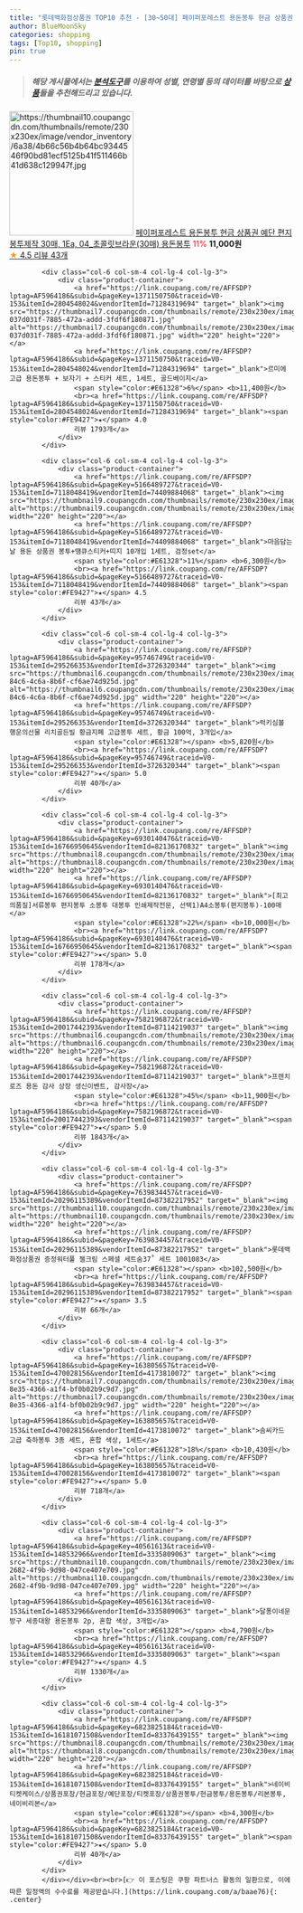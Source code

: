 ```yaml
---
title: "롯데백화점상품권 TOP10 추천 - [30~50대] 페이퍼포레스트 용돈봉투 현금 상품권 예단 편지 봉투제작 30매, 1Ea, 04_초콜릿브라운(30매) 용돈봉투"
author: BlueMoonSky
categories: shopping
tags: [Top10, shopping]
pin: true
---
```


> ##### 해당 게시물에서는 [**분석도구**](https://itemscout.io/)를 이용하여 **성별**, **연령별** 등의 데이터를 바탕으로 [**상품**](https://link.coupang.com/a/baae76)들을 추천해드리고 있습니다.
<div class="container"><div class="row">
            <div class="col-6 col-sm-4 col-lg-4 col-lg-3">
                <div class="product-container">
                    <a href="https://link.coupang.com/re/AFFSDP?lptag=AF5964186&subid=&pageKey=4378423209&traceid=V0-153&itemId=5173051061&vendorItemId=72482322233" target="_blank"><img src="https://thumbnail10.coupangcdn.com/thumbnails/remote/230x230ex/image/vendor_inventory/6a38/4b66c56b4b64bc9344546f90bd81ecf5125b41f511466b41d638c129947f.jpg" alt="https://thumbnail10.coupangcdn.com/thumbnails/remote/230x230ex/image/vendor_inventory/6a38/4b66c56b4b64bc9344546f90bd81ecf5125b41f511466b41d638c129947f.jpg" width="220" height="220"></a>
                    <a href="https://link.coupang.com/re/AFFSDP?lptag=AF5964186&subid=&pageKey=4378423209&traceid=V0-153&itemId=5173051061&vendorItemId=72482322233" target="_blank">페이퍼포레스트 용돈봉투 현금 상품권 예단 편지 봉투제작 30매, 1Ea, 04_초콜릿브라운(30매) 용돈봉투</a>
                    <span style="color:#E61328">11%</span> <b>11,000원</b>
                    <br><a href="https://link.coupang.com/re/AFFSDP?lptag=AF5964186&subid=&pageKey=4378423209&traceid=V0-153&itemId=5173051061&vendorItemId=72482322233" target="_blank"><span style="color:#FE9427">★</span> 4.5
                    리뷰 43개</a>
                </div>
            </div>
            
            <div class="col-6 col-sm-4 col-lg-4 col-lg-3">
                <div class="product-container">
                    <a href="https://link.coupang.com/re/AFFSDP?lptag=AF5964186&subid=&pageKey=1371150750&traceid=V0-153&itemId=2804548024&vendorItemId=71284319694" target="_blank"><img src="https://thumbnail7.coupangcdn.com/thumbnails/remote/230x230ex/image/retail/images/1822891134705321-037d031f-7885-472a-addd-3fdf6f180871.jpg" alt="https://thumbnail7.coupangcdn.com/thumbnails/remote/230x230ex/image/retail/images/1822891134705321-037d031f-7885-472a-addd-3fdf6f180871.jpg" width="220" height="220"></a>
                    <a href="https://link.coupang.com/re/AFFSDP?lptag=AF5964186&subid=&pageKey=1371150750&traceid=V0-153&itemId=2804548024&vendorItemId=71284319694" target="_blank">르미에 고급 용돈봉투 + 보자기 + 스티커 세트, 1세트, 골드베이지</a>
                    <span style="color:#E61328">6%</span> <b>11,400원</b>
                    <br><a href="https://link.coupang.com/re/AFFSDP?lptag=AF5964186&subid=&pageKey=1371150750&traceid=V0-153&itemId=2804548024&vendorItemId=71284319694" target="_blank"><span style="color:#FE9427">★</span> 4.0
                    리뷰 1793개</a>
                </div>
            </div>
            
            <div class="col-6 col-sm-4 col-lg-4 col-lg-3">
                <div class="product-container">
                    <a href="https://link.coupang.com/re/AFFSDP?lptag=AF5964186&subid=&pageKey=5166489727&traceid=V0-153&itemId=7118048419&vendorItemId=74409884068" target="_blank"><img src="https://thumbnail9.coupangcdn.com/thumbnails/remote/230x230ex/image/vendor_inventory/eac8/3941b7845b06a06c927251888f1ed66c7271030d483b68bfd05c7c29765b.jpg" alt="https://thumbnail9.coupangcdn.com/thumbnails/remote/230x230ex/image/vendor_inventory/eac8/3941b7845b06a06c927251888f1ed66c7271030d483b68bfd05c7c29765b.jpg" width="220" height="220"></a>
                    <a href="https://link.coupang.com/re/AFFSDP?lptag=AF5964186&subid=&pageKey=5166489727&traceid=V0-153&itemId=7118048419&vendorItemId=74409884068" target="_blank">마음담는날 용돈 상품권 봉투+땡큐스티커+띠지 10개입 1세트, 검정set</a>
                    <span style="color:#E61328">11%</span> <b>6,300원</b>
                    <br><a href="https://link.coupang.com/re/AFFSDP?lptag=AF5964186&subid=&pageKey=5166489727&traceid=V0-153&itemId=7118048419&vendorItemId=74409884068" target="_blank"><span style="color:#FE9427">★</span> 4.5
                    리뷰 43개</a>
                </div>
            </div>
            
            <div class="col-6 col-sm-4 col-lg-4 col-lg-3">
                <div class="product-container">
                    <a href="https://link.coupang.com/re/AFFSDP?lptag=AF5964186&subid=&pageKey=95746749&traceid=V0-153&itemId=295266353&vendorItemId=3726320344" target="_blank"><img src="https://thumbnail6.coupangcdn.com/thumbnails/remote/230x230ex/image/product/image/vendoritem/2018/09/11/3726320344/d9519f51-84c6-4c6a-8b6f-cf6ae74d925d.jpg" alt="https://thumbnail6.coupangcdn.com/thumbnails/remote/230x230ex/image/product/image/vendoritem/2018/09/11/3726320344/d9519f51-84c6-4c6a-8b6f-cf6ae74d925d.jpg" width="220" height="220"></a>
                    <a href="https://link.coupang.com/re/AFFSDP?lptag=AF5964186&subid=&pageKey=95746749&traceid=V0-153&itemId=295266353&vendorItemId=3726320344" target="_blank">럭키심볼 행운의선물 리치골든빌 황금지폐 고급봉투 세트, 황금 100억, 3개입</a>
                    <span style="color:#E61328"></span> <b>5,820원</b>
                    <br><a href="https://link.coupang.com/re/AFFSDP?lptag=AF5964186&subid=&pageKey=95746749&traceid=V0-153&itemId=295266353&vendorItemId=3726320344" target="_blank"><span style="color:#FE9427">★</span> 5.0
                    리뷰 40개</a>
                </div>
            </div>
            
            <div class="col-6 col-sm-4 col-lg-4 col-lg-3">
                <div class="product-container">
                    <a href="https://link.coupang.com/re/AFFSDP?lptag=AF5964186&subid=&pageKey=6930140476&traceid=V0-153&itemId=16766950645&vendorItemId=82136170832" target="_blank"><img src="https://thumbnail8.coupangcdn.com/thumbnails/remote/230x230ex/image/vendor_inventory/1b8b/8743887d839824920176278985c81fe598dd1968a3c3658060561418aab7.jpg" alt="https://thumbnail8.coupangcdn.com/thumbnails/remote/230x230ex/image/vendor_inventory/1b8b/8743887d839824920176278985c81fe598dd1968a3c3658060561418aab7.jpg" width="220" height="220"></a>
                    <a href="https://link.coupang.com/re/AFFSDP?lptag=AF5964186&subid=&pageKey=6930140476&traceid=V0-153&itemId=16766950645&vendorItemId=82136170832" target="_blank">[최고의품질]서류봉투 편지봉투 소봉투 대봉투 인쇄제작전문, 선택1)A4소봉투(편지봉투)-100매</a>
                    <span style="color:#E61328">22%</span> <b>10,000원</b>
                    <br><a href="https://link.coupang.com/re/AFFSDP?lptag=AF5964186&subid=&pageKey=6930140476&traceid=V0-153&itemId=16766950645&vendorItemId=82136170832" target="_blank"><span style="color:#FE9427">★</span> 5.0
                    리뷰 178개</a>
                </div>
            </div>
            
            <div class="col-6 col-sm-4 col-lg-4 col-lg-3">
                <div class="product-container">
                    <a href="https://link.coupang.com/re/AFFSDP?lptag=AF5964186&subid=&pageKey=7582196872&traceid=V0-153&itemId=20017442393&vendorItemId=87114219037" target="_blank"><img src="https://thumbnail6.coupangcdn.com/thumbnails/remote/230x230ex/image/vendor_inventory/7dda/71b8bb6a5970e94e577058d54893d6cc250fbd0109b7356059770632cda7.jpg" alt="https://thumbnail6.coupangcdn.com/thumbnails/remote/230x230ex/image/vendor_inventory/7dda/71b8bb6a5970e94e577058d54893d6cc250fbd0109b7356059770632cda7.jpg" width="220" height="220"></a>
                    <a href="https://link.coupang.com/re/AFFSDP?lptag=AF5964186&subid=&pageKey=7582196872&traceid=V0-153&itemId=20017442393&vendorItemId=87114219037" target="_blank">프렌치로즈 용돈 감사 상장 생신이벤트, 감사장</a>
                    <span style="color:#E61328">45%</span> <b>11,900원</b>
                    <br><a href="https://link.coupang.com/re/AFFSDP?lptag=AF5964186&subid=&pageKey=7582196872&traceid=V0-153&itemId=20017442393&vendorItemId=87114219037" target="_blank"><span style="color:#FE9427">★</span> 5.0
                    리뷰 1843개</a>
                </div>
            </div>
            
            <div class="col-6 col-sm-4 col-lg-4 col-lg-3">
                <div class="product-container">
                    <a href="https://link.coupang.com/re/AFFSDP?lptag=AF5964186&subid=&pageKey=7639834457&traceid=V0-153&itemId=20296115389&vendorItemId=87382217952" target="_blank"><img src="https://thumbnail10.coupangcdn.com/thumbnails/remote/230x230ex/image/vendor_inventory/e075/6c79aabfc95e0094d10ab45f430102eaae889da21b318494905cf1fe1573.jpg" alt="https://thumbnail10.coupangcdn.com/thumbnails/remote/230x230ex/image/vendor_inventory/e075/6c79aabfc95e0094d10ab45f430102eaae889da21b318494905cf1fe1573.jpg" width="220" height="220"></a>
                    <a href="https://link.coupang.com/re/AFFSDP?lptag=AF5964186&subid=&pageKey=7639834457&traceid=V0-153&itemId=20296115389&vendorItemId=87382217952" target="_blank">롯데백화점상품권 증정워터풀 젤크림 스페셜 세트숨37˚ 세트 1001083</a>
                    <span style="color:#E61328"></span> <b>102,500원</b>
                    <br><a href="https://link.coupang.com/re/AFFSDP?lptag=AF5964186&subid=&pageKey=7639834457&traceid=V0-153&itemId=20296115389&vendorItemId=87382217952" target="_blank"><span style="color:#FE9427">★</span> 3.5
                    리뷰 66개</a>
                </div>
            </div>
            
            <div class="col-6 col-sm-4 col-lg-4 col-lg-3">
                <div class="product-container">
                    <a href="https://link.coupang.com/re/AFFSDP?lptag=AF5964186&subid=&pageKey=163805657&traceid=V0-153&itemId=470028156&vendorItemId=4173810072" target="_blank"><img src="https://thumbnail7.coupangcdn.com/thumbnails/remote/230x230ex/image/retail/images/2018/11/29/12/9/2c7f325f-8e35-4366-a1f4-bf0b02b9c9d7.jpg" alt="https://thumbnail7.coupangcdn.com/thumbnails/remote/230x230ex/image/retail/images/2018/11/29/12/9/2c7f325f-8e35-4366-a1f4-bf0b02b9c9d7.jpg" width="220" height="220"></a>
                    <a href="https://link.coupang.com/re/AFFSDP?lptag=AF5964186&subid=&pageKey=163805657&traceid=V0-153&itemId=470028156&vendorItemId=4173810072" target="_blank">솜씨카드 고급 축하봉투 3종 세트, 혼합 색상, 1세트</a>
                    <span style="color:#E61328">18%</span> <b>10,430원</b>
                    <br><a href="https://link.coupang.com/re/AFFSDP?lptag=AF5964186&subid=&pageKey=163805657&traceid=V0-153&itemId=470028156&vendorItemId=4173810072" target="_blank"><span style="color:#FE9427">★</span> 5.0
                    리뷰 718개</a>
                </div>
            </div>
            
            <div class="col-6 col-sm-4 col-lg-4 col-lg-3">
                <div class="product-container">
                    <a href="https://link.coupang.com/re/AFFSDP?lptag=AF5964186&subid=&pageKey=40561613&traceid=V0-153&itemId=148532966&vendorItemId=3335809063" target="_blank"><img src="https://thumbnail10.coupangcdn.com/thumbnails/remote/230x230ex/image/product/image/vendoritem/2019/01/29/3335809063/f2a33717-2682-4f9b-9d98-047ce407e709.jpg" alt="https://thumbnail10.coupangcdn.com/thumbnails/remote/230x230ex/image/product/image/vendoritem/2019/01/29/3335809063/f2a33717-2682-4f9b-9d98-047ce407e709.jpg" width="220" height="220"></a>
                    <a href="https://link.coupang.com/re/AFFSDP?lptag=AF5964186&subid=&pageKey=40561613&traceid=V0-153&itemId=148532966&vendorItemId=3335809063" target="_blank">달퐁이네문방구 세종대왕 용돈봉투 2p, 혼합 색상, 3개입</a>
                    <span style="color:#E61328"></span> <b>4,790원</b>
                    <br><a href="https://link.coupang.com/re/AFFSDP?lptag=AF5964186&subid=&pageKey=40561613&traceid=V0-153&itemId=148532966&vendorItemId=3335809063" target="_blank"><span style="color:#FE9427">★</span> 4.5
                    리뷰 1330개</a>
                </div>
            </div>
            
            <div class="col-6 col-sm-4 col-lg-4 col-lg-3">
                <div class="product-container">
                    <a href="https://link.coupang.com/re/AFFSDP?lptag=AF5964186&subid=&pageKey=6823825184&traceid=V0-153&itemId=16181071508&vendorItemId=83376439155" target="_blank"><img src="https://thumbnail8.coupangcdn.com/thumbnails/remote/230x230ex/image/vendor_inventory/b768/9c13171712db945acbe3cecab542b4cd5c15d2e8113394e2cfb6f8a0f397.jpeg" alt="https://thumbnail8.coupangcdn.com/thumbnails/remote/230x230ex/image/vendor_inventory/b768/9c13171712db945acbe3cecab542b4cd5c15d2e8113394e2cfb6f8a0f397.jpeg" width="220" height="220"></a>
                    <a href="https://link.coupang.com/re/AFFSDP?lptag=AF5964186&subid=&pageKey=6823825184&traceid=V0-153&itemId=16181071508&vendorItemId=83376439155" target="_blank">네이비 티켓케이스/상품권포장/현금포장/예단포장/티켓포장/상품권봉투/현금봉투/용돈봉투/리본봉투, 네이비리본</a>
                    <span style="color:#E61328"></span> <b>4,300원</b>
                    <br><a href="https://link.coupang.com/re/AFFSDP?lptag=AF5964186&subid=&pageKey=6823825184&traceid=V0-153&itemId=16181071508&vendorItemId=83376439155" target="_blank"><span style="color:#FE9427">★</span> 5.0
                    리뷰 40개</a>
                </div>
            </div>
            </div></div><br><br>[👉 이 포스팅은 쿠팡 파트너스 활동의 일환으로, 이에 따른 일정액의 수수료를 제공받습니다.](https://link.coupang.com/a/baae76){: .center}